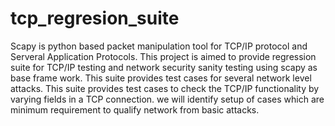 # tcp_regresion_suite
Scapy is python based packet manipulation tool for TCP/IP protocol and Serveral Application Protocols.
This project is aimed to provide regression suite for TCP/IP testing and network security sanity testing using scapy as base frame work.
This suite provides test cases for several network level attacks.
This suite provides test cases to check the TCP/IP functionality by varying fields in a TCP connection.
we will identify setup of cases which are minimum requirement to  qualify network from basic attacks.
